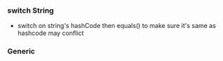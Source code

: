 
### switch String
- switch on string's hashCode then equals() to make sure it's same as hashcode may conflict

### Generic






